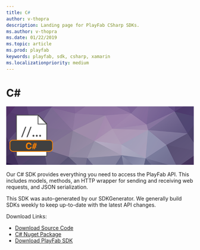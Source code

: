 ```yaml
---
title: C#
author: v-thopra
description: Landing page for PlayFab CSharp SDKs.
ms.author: v-thopra
ms.date: 01/22/2019
ms.topic: article
ms.prod: playfab
keywords: playfab, sdk, csharp, xamarin
ms.localizationpriority: medium
---
```


# C#

![C# Image](./media/csharp1.png)

Our C# SDK provides everything you need to access the PlayFab API. This includes models, methods, an HTTP wrapper for sending and receiving web requests, and JSON serialization.

This SDK was auto-generated by our SDKGenerator. We generally build SDKs weekly to keep up-to-date with the latest API changes.

Download Links:

- [Download Source Code](https://github.com/PlayFab/CSharpSDK)
- [C# Nuget Package](https://www.nuget.org/packages/PlayFabAllSDK/)
- [Download PlayFab SDK](https://api.playfab.com/downloads/csharp)